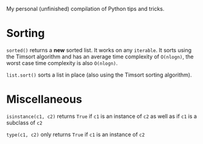 My personal (unfinished) compilation of Python tips and tricks.

# Sorting

`sorted()` returns a **new** sorted list. It works on any `iterable`. It sorts using the Timsort algorithm and has an average time complexity of `O(nlogn)`, the worst case time complexity is also `O(nlogn)`.

`list.sort()` sorts a list in place (also using the Timsort sorting algorithm).

# Miscellaneous

`isinstance(c1, c2)` returns `True` if `c1` is an instance of `c2` as well as if `c1` is a subclass of `c2`

`type(c1, c2)` only returns `True` if `c1` is an instance of `c2` 
